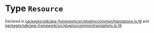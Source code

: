 # Type `Resource`
<sub>Declared in [packages/sdk/app-framework/src/plugins/common/translations.ts:18](https://github.com/dxos/dxos/blob/d7adf231c/packages/sdk/app-framework/src/plugins/common/translations.ts#L18) and [packages/sdk/app-framework/src/plugins/common/translations.ts:19](https://github.com/dxos/dxos/blob/d7adf231c/packages/sdk/app-framework/src/plugins/common/translations.ts#L19)</sub>






